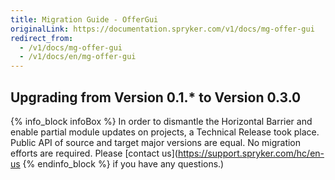 ```yaml
---
title: Migration Guide - OfferGui
originalLink: https://documentation.spryker.com/v1/docs/mg-offer-gui
redirect_from:
  - /v1/docs/mg-offer-gui
  - /v1/docs/en/mg-offer-gui
---
```


## Upgrading from Version 0.1.* to Version 0.3.0

{% info_block infoBox %}
In order to dismantle the Horizontal Barrier and enable partial module updates on projects, a Technical Release took place. Public API of source and target major versions are equal. No migration efforts are required. Please [contact us](https://support.spryker.com/hc/en-us
{% endinfo_block %} if you have any questions.)
